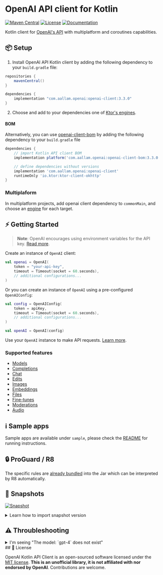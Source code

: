 # OpenAI API client for Kotlin

[![Maven Central](https://img.shields.io/maven-central/v/com.aallam.openai/openai-client?color=blue&label=Download)](https://central.sonatype.com/namespace/com.aallam.openai)
[![License](https://img.shields.io/github/license/Aallam/openai-kotlin?color=yellow)](LICENSE.md)
[![Documentation](https://img.shields.io/badge/docs-api-a97bff.svg?logo=kotlin)](https://mouaad.aallam.com/openai-kotlin/)

Kotlin client for [OpenAI's API](https://beta.openai.com/docs/api-reference) with multiplatform and coroutines
capabilities.

## 📦 Setup

1. Install OpenAI API Kotlin client by adding the following dependency to your `build.gradle` file:

```groovy
repositories {
    mavenCentral()
}

dependencies {
    implementation "com.aallam.openai:openai-client:3.3.0"
}
```

2. Choose and add to your dependencies one of [Ktor's engines](https://ktor.io/docs/http-client-engines.html).

#### BOM

Alternatively, you can use [openai-client-bom](/openai-client-bom)  by adding the following dependency to your `build.gradle` file

```groovy
dependencies {
    // import Kotlin API client BOM
    implementation platform('com.aallam.openai:openai-client-bom:3.3.0')

    // define dependencies without versions
    implementation 'com.aallam.openai:openai-client'
    runtimeOnly 'io.ktor:ktor-client-okhttp'
}
```

### Multiplaform

In multiplatform projects, add openai client dependency to `commonMain`, and choose
an [engine](https://ktor.io/docs/http-client-engines.html) for each target.

## ⚡️ Getting Started

> **Note**: OpenAI encourages using environment variables for the API key. [Read more](https://help.openai.com/en/articles/5112595-best-practices-for-api-key-safety).

Create an instance of `OpenAI` client:

```kotlin
val openai = OpenAI(
    token = "your-api-key",
    timeout = Timeout(socket = 60.seconds),
    // additional configurations...
)
```

Or you can create an instance of `OpenAI` using a pre-configured `OpenAIConfig`:

```kotlin
val config = OpenAIConfig(
    token = apiKey,
    timeout = Timeout(socket = 60.seconds),
    // additional configurations...
)

val openAI = OpenAI(config)
```

Use your `OpenAI` instance to make API requests. [Learn more](guides/GettingStarted.md).

### Supported features

- [Models](guides/GettingStarted.md#models)
- [Completions](guides/GettingStarted.md#completions)
- [Chat](guides/GettingStarted.md#chat)
- [Edits](guides/GettingStarted.md#edits)
- [Images](guides/GettingStarted.md#images)
- [Embeddings](guides/GettingStarted.md#embeddings)
- [Files](guides/GettingStarted.md#files)
- [Fine-tunes](guides/GettingStarted.md#fine-tunes)
- [Moderations](guides/GettingStarted.md#moderations)
- [Audio](guides/GettingStarted.md#audio)

## ℹ️ Sample apps

Sample apps are available under `sample`, please check the [README](sample/README.md) for running instructions.

## 🔒 ProGuard / R8

The specific rules are [already bundled](openai-core/src/jvmMain/resources/META-INF/proguard/openai.pro) into the Jar which can be interpreted by R8 automatically.

## 📸 Snapshots

[![Snapshot](https://img.shields.io/badge/dynamic/xml?url=https://oss.sonatype.org/service/local/repositories/snapshots/content/com/aallam/openai/openai-client/maven-metadata.xml&label=snapshot&color=red&query=.//versioning/latest)](https://oss.sonatype.org/content/repositories/snapshots/com/aallam/openai/openai-client/)

<details>
 <summary>Learn how to import snapshot version</summary>

To import snapshot versions into your project, add the following code snippet to your gradle file:

```groovy
repositories {
   //...
   maven { url 'https://oss.sonatype.org/content/repositories/snapshots/' }
}
```

</details>

## ⚠️ Throubleshooting

<details>
  <summary>I'm seeing "The model: `gpt-4` does not exist"</summary>

The access to GPT-4 API is restricted at the moment. You can join the waitlist using [this form](https://openai.com/waitlist/gpt-4-api).
</details>
## 📄 License

OpenAI Kotlin API Client is an open-sourced software licensed under the [MIT license](LICENSE.md).
**This is an unofficial library, it is not affiliated with nor endorsed by OpenAI**. Contributions are welcome.

